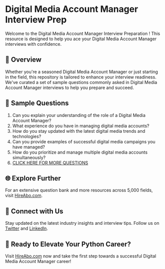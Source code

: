 # Digital Media Account Manager Interview Prep

Welcome to the Digital Media Account Manager Interview Preparation ! This resource is designed to help you ace your Digital Media Account Manager interviews with confidence.

## 🚀 Overview

Whether you're a seasoned Digital Media Account Manager or just starting in the field, this repository is tailored to enhance your interview readiness. We've curated a set of sample questions commonly asked in Digital Media Account Manager interviews to help you prepare and succeed.

## 📝 Sample Questions

1. Can you explain your understanding of the role of a Digital Media Account Manager?
2. What experience do you have in managing digital media accounts?
3. How do you stay updated with the latest digital media trends and technologies?
4. Can you provide examples of successful digital media campaigns you have managed?
5. How do you prioritize and manage multiple digital media accounts simultaneously?
6. [CLICK HERE FOR MORE QUESTIONS](https://hireabo.com/job/8_4_40/Digital%20Media%20Account%20Manager)

## 🌐 Explore Further

For an extensive question bank and more resources across 5,000 fields, visit [HireAbo.com](https://www.hireabo.com).

## 📱 Connect with Us

Stay updated on the latest industry insights and interview tips. Follow us on [Twitter](https://twitter.com/hireabo) and [LinkedIn](https://www.linkedin.com/in/hire-abo-3609972a8/).

## 🚀 Ready to Elevate Your Python Career?

Visit [HireAbo.com](https://www.hireabo.com) now and take the first step towards a successful Digital Media Account Manager career!